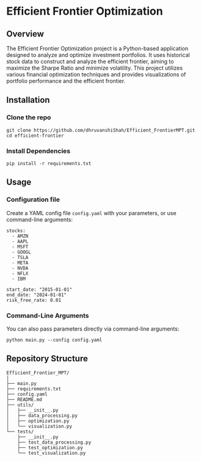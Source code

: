 # Efficient Frontier Optimization

## Overview
The Efficient Frontier Optimization project is a Python-based application designed to analyze and optimize investment portfolios. It uses historical stock data to construct and analyze the efficient frontier, aiming to maximize the Sharpe Ratio and minimize volatility. This project utilizes various financial optimization techniques and provides visualizations of portfolio performance and the efficient frontier.

## Installation
### Clone the repo
```
git clone https://github.com/dhruvanshiShah/Efficient_FrontierMPT.git
cd efficient-frontier
```
### Install Dependencies
```
pip install -r requirements.txt
```
## Usage
### Configuration file
Create a YAML config file ```config.yaml``` with your parameters, or use command-line arguments:
```
stocks:
  - AMZN
  - AAPL
  - MSFT
  - GOOGL
  - TSLA
  - META
  - NVDA
  - NFLX
  - IBM

start_date: "2015-01-01"
end_date: "2024-01-01"
risk_free_rate: 0.01
```
### Command-Line Arguments
You can also pass parameters directly via command-line arguments:
```
python main.py --config config.yaml
```
## Repository Structure
```plaintext
Efficient_Frontier_MPT/
│
├── main.py
├── requirements.txt
├── config.yaml
├── README.md
├── utils/
│   ├── __init__.py
│   ├── data_processing.py
│   ├── optimization.py
│   └── visualization.py
└── tests/
    ├── __init__.py
    ├── test_data_processing.py
    ├── test_optimization.py
    └── test_visualization.py


